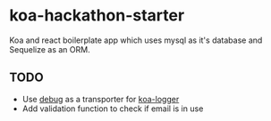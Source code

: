 # koa-hackathon-starter

Koa and react boilerplate app which uses mysql as it's database and Sequelize as an ORM.

## TODO

- Use [debug](https://npmjs.com/package/debug) as a transporter for [koa-logger](https://github.com/koajs/logger)
- Add validation function to check if email is in use

